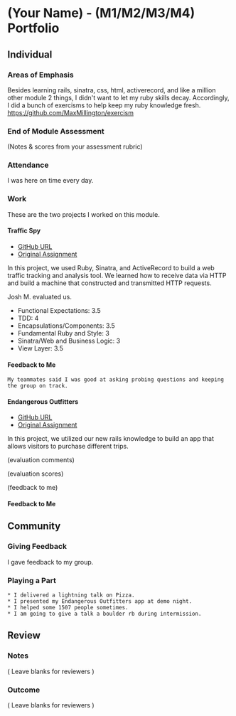# (Your Name) - (M1/M2/M3/M4) Portfolio

## Individual

### Areas of Emphasis

Besides learning rails, sinatra, css, html, activerecord, and like a million other module 2 things, 
I didn't want to let my ruby skills decay. Accordingly, I did a bunch of exercisms to help keep my ruby
knowledge fresh. https://github.com/MaxMillington/exercism 

### End of Module Assessment

(Notes & scores from your assessment rubric)

### Attendance

I was here on time every day. 

### Work

These are the two projects I worked on this module.

#### Traffic Spy

* [GitHub URL](https://github.com/Drew242/traffic-spy-skeleton)
* [Original Assignment](http://tutorials.jumpstartlab.com/projects/traffic_spy.html)

In this project, we used Ruby, Sinatra, and ActiveRecord to build a web traffic tracking and analysis tool.
 We learned how to receive data via HTTP and build a machine that constructed and transmitted HTTP requests.

Josh M. evaluated us.

* Functional Expectations: 3.5
* TDD: 4
* Encapsulations/Components: 3.5
* Fundamental Ruby and Style: 3
* Sinatra/Web and Business Logic: 3
* View Layer: 3.5

        
#### Feedback to Me

    My teammates said I was good at asking probing questions and keeping the group on track.

#### Endangerous Outfitters

* [GitHub URL](https://github.com/Alex-Tideman/endangerous_outfitters)
* [Original Assignment](https://github.com/turingschool/curriculum/blob/master/source/projects/little_shop.markdown)

In this project, we utilized our new rails knowledge to build an app that allows visitors to purchase different trips.

(evaluation comments)

(evaluation scores)

(feedback to me)

#### Feedback to Me


## Community

### Giving Feedback

 I gave feedback to my group. 

### Playing a Part

    * I delivered a lightning talk on Pizza.
    * I presented my Endangerous Outfitters app at demo night.
    * I helped some 1507 people sometimes.
    * I am going to give a talk a boulder rb during intermission.
    
    
## Review

### Notes

( Leave blanks for reviewers )

### Outcome

( Leave blanks for reviewers )

